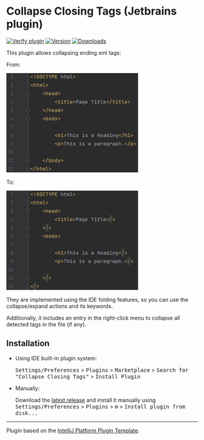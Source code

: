 # Collapse Closing Tags (Jetbrains plugin)

[![Verify plugin](https://github.com/TrianguloY/CollapseClosingTags/actions/workflows/verify.yml/badge.svg)](https://github.com/TrianguloY/CollapseClosingTags/actions/workflows/verify.yml)
[![Version](https://img.shields.io/jetbrains/plugin/v/18020.svg)](https://plugins.jetbrains.com/plugin/18020)
[![Downloads](https://img.shields.io/jetbrains/plugin/d/18020.svg)](https://plugins.jetbrains.com/plugin/18020)

<!-- Plugin description -->
This plugin allows collapsing ending xml tags:

From:

![pre](https://github.com/TrianguloY/CollapseClosingTags/blob/main/pre.png?raw=true)

To:

![post](https://github.com/TrianguloY/CollapseClosingTags/blob/main/post.png?raw=true)

They are implemented using the IDE folding features, so you can use the collapse/expand actions and its keywords.

Additionally, it includes an entry in the right-click menu to collapse all detected tags in the file (if any).
<!-- Plugin description end -->

## Installation

- Using IDE built-in plugin system:

  <kbd>Settings/Preferences</kbd> > <kbd>Plugins</kbd> > <kbd>Marketplace</kbd> > <kbd>Search for "Collapse Closing
  Tags"</kbd> >
  <kbd>Install Plugin</kbd>

- Manually:

  Download the [latest release](https://github.com/TrianguloY/CollapseClosingTags/releases/latest) and install it manually using
  <kbd>Settings/Preferences</kbd> > <kbd>Plugins</kbd> > <kbd>⚙️</kbd> > <kbd>Install plugin from disk...</kbd>


---
Plugin based on the [IntelliJ Platform Plugin Template][template].

[template]: https://github.com/JetBrains/intellij-platform-plugin-template
